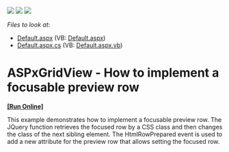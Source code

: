 <!-- default badges list -->
![](https://img.shields.io/endpoint?url=https://codecentral.devexpress.com/api/v1/VersionRange/128534534/13.1.4%2B)
[![](https://img.shields.io/badge/Open_in_DevExpress_Support_Center-FF7200?style=flat-square&logo=DevExpress&logoColor=white)](https://supportcenter.devexpress.com/ticket/details/E4540)
[![](https://img.shields.io/badge/📖_How_to_use_DevExpress_Examples-e9f6fc?style=flat-square)](https://docs.devexpress.com/GeneralInformation/403183)
<!-- default badges end -->
<!-- default file list -->
*Files to look at*:

* [Default.aspx](./CS/WebSite/Default.aspx) (VB: [Default.aspx](./VB/WebSite/Default.aspx))
* [Default.aspx.cs](./CS/WebSite/Default.aspx.cs) (VB: [Default.aspx.vb](./VB/WebSite/Default.aspx.vb))
<!-- default file list end -->
# ASPxGridView - How to implement a focusable preview row
<!-- run online -->
**[[Run Online]](https://codecentral.devexpress.com/e4540/)**
<!-- run online end -->


<p>This example demonstrates how to implement a focusable preview row. The JQuery function retrieves the focused row by a CSS class and then changes the class of the next sibling element. The HtmlRowPrepared event is used to add a new attribute for the preview row that allows setting the focused row.</p>

<br/>


